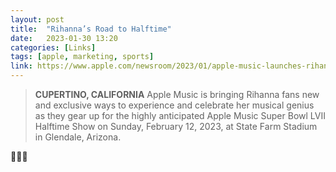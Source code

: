 ```yaml
---
layout: post
title:  "Rihanna’s Road to Halftime"
date:   2023-01-30 13:20
categories: [Links]
tags: [apple, marketing, sports]
link: https://www.apple.com/newsroom/2023/01/apple-music-launches-rihannas-road-to-halftime-ahead-of-super-bowl-lvii/
---
```


>**CUPERTINO, CALIFORNIA** Apple Music is bringing Rihanna fans new and exclusive ways to experience and celebrate her musical genius as they gear up for the highly anticipated Apple Music Super Bowl LVII Halftime Show on Sunday, February 12, 2023, at State Farm Stadium in Glendale, Arizona.

🍻🎤🏈
